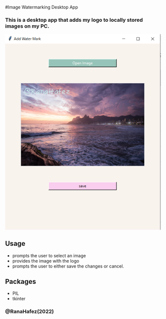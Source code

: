#Image Watermarking Desktop App

### This is a desktop app that adds my logo to locally stored images on my PC.

![img.png](img.png)

## Usage
* prompts the user to select an image
* provides the image with the logo
* prompts the user to either save the changes or cancel.


## Packages
* PIL
* tkinter

### @RanaHafez(2022)